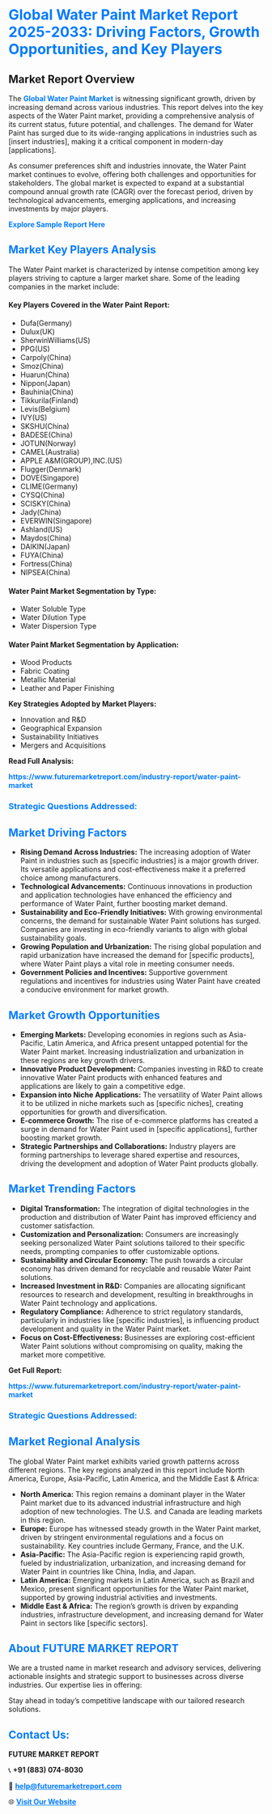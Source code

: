 <h1 style="color: #007BFF;">Global Water Paint Market Report 2025-2033: Driving Factors, Growth Opportunities, and Key Players</h1>

<section id="overview">
<h2>Market Report Overview</h2>
<p>The <a href="https://www.futuremarketreport.com/industry-report/water-paint-market" style="color: #007BFF; text-decoration: none;"><strong>Global Water Paint Market</strong></a> is witnessing significant growth, driven by increasing demand across various industries. This report delves into the key aspects of the Water Paint market, providing a comprehensive analysis of its current status, future potential, and challenges. The demand for Water Paint has surged due to its wide-ranging applications in industries such as [insert industries], making it a critical component in modern-day [applications].</p>
<p>As consumer preferences shift and industries innovate, the Water Paint market continues to evolve, offering both challenges and opportunities for stakeholders. The global market is expected to expand at a substantial compound annual growth rate (CAGR) over the forecast period, driven by technological advancements, emerging applications, and increasing investments by major players.</p>
</section>

<section id="overview">
<p><a href="https://www.futuremarketreport.com/request-sample/reportId=105319" style="color: #007BFF; text-decoration: none;"><strong>Explore Sample Report Here</strong></a></p>
</section>

<section id="key-players">
<h2 style="color: #007BFF;">Market Key Players Analysis</h2>
<p>The Water Paint market is characterized by intense competition among key players striving to capture a larger market share. Some of the leading companies in the market include:</p>
<h4>Key Players Covered in the Water Paint Report:</h4>
<ul><li>Dufa(Germany)</li><li>Dulux(UK)</li><li>SherwinWilliams(US)</li><li>PPG(US)</li><li>Carpoly(China)</li><li>Smoz(China)</li><li>Huarun(China)</li><li>Nippon(Japan)</li><li>Bauhinia(China)</li><li>Tikkurila(Finland)</li><li>Levis(Belgium)</li><li>IVY(US)</li><li>SKSHU(China)</li><li>BADESE(China)</li><li>JOTUN(Norway)</li><li>CAMEL(Australia)</li><li>APPLE A&amp;M(GROUP),INC.(US)</li><li>Flugger(Denmark)</li><li>DOVE(Singapore)</li><li>CLIME(Germany)</li><li>CYSQ(China)</li><li>SCISKY(China)</li><li>Jady(China)</li><li>EVERWIN(Singapore)</li><li>Ashland(US)</li><li>Maydos(China)</li><li>DAIKIN(Japan)</li><li>FUYA(China)</li><li>Fortress(China)</li><li>NIPSEA(China)</li></ul>
<h4>Water Paint Market Segmentation by Type:</h4>
<ul><li>Water Soluble Type</li><li>Water Dilution Type</li><li>Water Dispersion Type</li></ul>

<h4>Water Paint Market Segmentation by Application:</h4>
<ul><li>Wood Products</li><li>Fabric Coating</li><li>Metallic Material</li><li>Leather and Paper Finishing</li></ul>
<p><strong>Key Strategies Adopted by Market Players:</strong></p>
<ul>
<li>Innovation and R&D</li>
<li>Geographical Expansion</li>
<li>Sustainability Initiatives</li>
<li>Mergers and Acquisitions</li>
</ul>
</section>

<section>
<p><strong>Read Full Analysis: </strong></p><a href="https://www.futuremarketreport.com/industry-report/water-paint-market" style="color: #007BFF; text-decoration: none;"><strong>https://www.futuremarketreport.com/industry-report/water-paint-market</strong></a>
<h3 style="color: #007BFF;">Strategic Questions Addressed:</h3>
</section>

<section id="driving-factors">
<h2 style="color: #007BFF;">Market Driving Factors</h2>
<ul>
<li><strong>Rising Demand Across Industries:</strong> The increasing adoption of Water Paint in industries such as [specific industries] is a major growth driver. Its versatile applications and cost-effectiveness make it a preferred choice among manufacturers.</li>
<li><strong>Technological Advancements:</strong> Continuous innovations in production and application technologies have enhanced the efficiency and performance of Water Paint, further boosting market demand.</li>
<li><strong>Sustainability and Eco-Friendly Initiatives:</strong> With growing environmental concerns, the demand for sustainable Water Paint solutions has surged. Companies are investing in eco-friendly variants to align with global sustainability goals.</li>
<li><strong>Growing Population and Urbanization:</strong> The rising global population and rapid urbanization have increased the demand for [specific products], where Water Paint plays a vital role in meeting consumer needs.</li>
<li><strong>Government Policies and Incentives:</strong> Supportive government regulations and incentives for industries using Water Paint have created a conducive environment for market growth.</li>
</ul>
</section>

<section id="growth-opportunities">
<h2 style="color: #007BFF;">Market Growth Opportunities</h2>
<ul>
<li><strong>Emerging Markets:</strong> Developing economies in regions such as Asia-Pacific, Latin America, and Africa present untapped potential for the Water Paint market. Increasing industrialization and urbanization in these regions are key growth drivers.</li>
<li><strong>Innovative Product Development:</strong> Companies investing in R&D to create innovative Water Paint products with enhanced features and applications are likely to gain a competitive edge.</li>
<li><strong>Expansion into Niche Applications:</strong> The versatility of Water Paint allows it to be utilized in niche markets such as [specific niches], creating opportunities for growth and diversification.</li>
<li><strong>E-commerce Growth:</strong> The rise of e-commerce platforms has created a surge in demand for Water Paint used in [specific applications], further boosting market growth.</li>
<li><strong>Strategic Partnerships and Collaborations:</strong> Industry players are forming partnerships to leverage shared expertise and resources, driving the development and adoption of Water Paint products globally.</li>
</ul>
</section>

<section id="trending-factors">
<h2 style="color: #007BFF;">Market Trending Factors</h2>
<ul>
<li><strong>Digital Transformation:</strong> The integration of digital technologies in the production and distribution of Water Paint has improved efficiency and customer satisfaction.</li>
<li><strong>Customization and Personalization:</strong> Consumers are increasingly seeking personalized Water Paint solutions tailored to their specific needs, prompting companies to offer customizable options.</li>
<li><strong>Sustainability and Circular Economy:</strong> The push towards a circular economy has driven demand for recyclable and reusable Water Paint solutions.</li>
<li><strong>Increased Investment in R&D:</strong> Companies are allocating significant resources to research and development, resulting in breakthroughs in Water Paint technology and applications.</li>
<li><strong>Regulatory Compliance:</strong> Adherence to strict regulatory standards, particularly in industries like [specific industries], is influencing product development and quality in the Water Paint market.</li>
<li><strong>Focus on Cost-Effectiveness:</strong> Businesses are exploring cost-efficient Water Paint solutions without compromising on quality, making the market more competitive.</li>
</ul>
</section>

<section>
<p><strong>Get Full Report: </strong></p><a href="https://www.futuremarketreport.com/industry-report/water-paint-market" style="color: #007BFF; text-decoration: none;"><strong>https://www.futuremarketreport.com/industry-report/water-paint-market</strong></a>
<h3 style="color: #007BFF;">Strategic Questions Addressed:</h3>
</section>


<section id="regional-analysis">
<h2 style="color: #007BFF;">Market Regional Analysis</h2>
<p>The global Water Paint market exhibits varied growth patterns across different regions. The key regions analyzed in this report include North America, Europe, Asia-Pacific, Latin America, and the Middle East & Africa:</p>
<ul>
<li><strong>North America:</strong> This region remains a dominant player in the Water Paint market due to its advanced industrial infrastructure and high adoption of new technologies. The U.S. and Canada are leading markets in this region.</li>
<li><strong>Europe:</strong> Europe has witnessed steady growth in the Water Paint market, driven by stringent environmental regulations and a focus on sustainability. Key countries include Germany, France, and the U.K.</li>
<li><strong>Asia-Pacific:</strong> The Asia-Pacific region is experiencing rapid growth, fueled by industrialization, urbanization, and increasing demand for Water Paint in countries like China, India, and Japan.</li>
<li><strong>Latin America:</strong> Emerging markets in Latin America, such as Brazil and Mexico, present significant opportunities for the Water Paint market, supported by growing industrial activities and investments.</li>
<li><strong>Middle East & Africa:</strong> The region’s growth is driven by expanding industries, infrastructure development, and increasing demand for Water Paint in sectors like [specific sectors].</li>
</ul>
</section>

<footer>
<h2 style="color: #007BFF;">About FUTURE MARKET REPORT</h2>
<p>We are a trusted name in market research and advisory services, delivering actionable insights and strategic support to businesses across diverse industries. Our expertise lies in offering:</p>

<p>Stay ahead in today’s competitive landscape with our tailored research solutions.</p>

<h2 style="color: #007BFF;">Contact Us:</h2>
<p><strong>FUTURE MARKET REPORT</strong></p>
<p>📞 <strong>+91 (883) 074-8030</strong></p>
<p>📧 <strong><a href="mailto:help@futuremarketreport.com" style="color: #007BFF;">help@futuremarketreport.com</a></strong></p>
<p>🌐 <strong><a href="https://www.futuremarketreport.com/" style="color: #007BFF;">Visit Our Website</a></strong></p>
</footer>